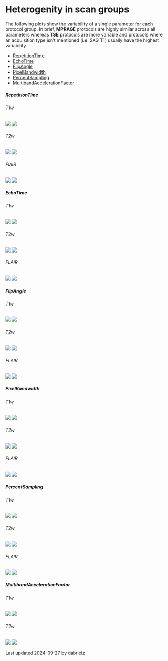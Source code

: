 # Heterogenity in scan groups
The following plots show the variability of a single parameter for each protocol group. In brief, **MPRAGE** protocols are highly similar across all parameters whereas **TSE** protocols are more variable and protocols where an acquisition type isn't mentioned (i.e. SAG T1) usually have the highest variability.
* [RepetitionTime](#repetitiontime)
* [EchoTime](#echotime)
* [FlipAngle](#flipangle)
* [PixelBandwidth](#pixelbandwidth)
* [PercentSampling](#percentsampling)
* [MultibandAccelerationFactor](#multibandaccelerationfactor)

##### RepetitionTime
###### T1w
![](scan_identification/tr_t1w_3t.png)
![](scan_identification/tr_t1w_1p5t.png)
###### T2w
![](scan_identification/tr_t2w_3t.png)
![](scan_identification/tr_t2w_1p5t.png)
###### FlAIR
![](scan_identification/tr_fl_3t.png)
![](scan_identification/tr_fl_1p5t.png)

##### EchoTime
###### T1w
![](scan_identification/te_t1w_3t.png)
![](scan_identification/te_t1w_1p5t.png)
###### T2w
![](scan_identification/te_t2w_3t.png)
![](scan_identification/te_t2w_1p5t.png)
###### FLAIR
![](scan_identification/te_fl_3t.png)
![](scan_identification/te_fl_1p5t.png)

##### FlipAngle
###### T1w
![](scan_identification/flip_t1w_3t.png)
![](scan_identification/flip_t1w_1p5t.png)
###### T2w
![](scan_identification/flip_t2w_3t.png)
![](scan_identification/flip_t2w_1p5t.png)
###### FLAIR
![](scan_identification/flip_fl_3t.png)
![](scan_identification/flip_fl_1p5t.png)

##### PixelBandwidth
###### T1w
![](scan_identification/pxb_t1w_3t.png)
![](scan_identification/pxb_t1w_1p5t.png)
###### T2w
![](scan_identification/pxb_t2w_3t.png)
![](scan_identification/pxb_t2w_1p5t.png)
###### FLAIR
![](scan_identification/pxb_fl_3t.png)
![](scan_identification/pxb_fl_1p5t.png)

##### PercentSampling
###### T1w
![](scan_identification/prs_t1w_3t.png)
![](scan_identification/prs_t1w_1p5t.png)
###### T2w
![](scan_identification/prs_t2w_3t.png)
![](scan_identification/prs_t2w_1p5t.png)
###### FLAIR
![](scan_identification/prs_fl_3t.png)
![](scan_identification/prs_fl_1p5t.png)

##### MultibandAccelerationFactor
###### T1w
![](scan_identification/mb_t1w_3t.png)
![](scan_identification/mb_t1w_1p5t.png)
###### T2w
![](scan_identification/mb_t2w_3t.png)
![](scan_identification/mb_t2w_1p5t.png)


Last updated 2024-09-27 by dabrielz